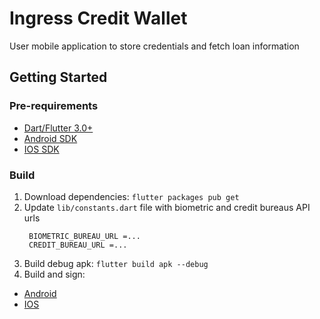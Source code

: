 # Ingress Credit Wallet

User mobile application to store credentials and fetch loan information

## Getting Started

### Pre-requirements

* [Dart/Flutter 3.0+](https://docs.flutter.dev/get-started/install/windows)
* [Android SDK](https://developer.android.com/studio)
* [IOS SDK](https://developer.apple.com/ios/)

### Build

1. Download dependencies: `flutter packages pub get`
2. Update `lib/constants.dart` file with biometric and credit bureaus API urls
   ```
    BIOMETRIC_BUREAU_URL =...
    CREDIT_BUREAU_URL =...
   ```
3. Build debug apk:  `flutter build apk --debug`
4. Build and sign:

* [Android](https://docs.flutter.dev/deployment/android)
* [IOS](https://docs.flutter.dev/deployment/ios)


